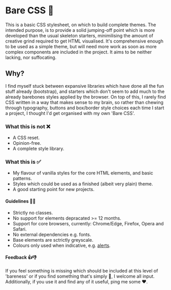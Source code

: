 # Bare CSS 🍑

This is a basic CSS stylesheet, on which to build complete themes. The intended purpose, is to provide a solid jumping-off point which is more developed than the usual skeleton starters, minimilising the amount of creative grind required to get HTML visualised. It's comprehensive enough to be used as a simple theme, but will need more work as soon as more complex components are included in the project. It aims to be neither lacking, nor suffocating.

## Why?

I find myself stuck between expansive libraries which have done all the fun stuff already (bootstrap), and starters which don't seem to add much to the already barebones styles applied by the browser. On top of this, I rarely find CSS written in a way that makes sense to my brain, so rather than chewing through typography, buttons and box/border style choices each time I start a project, I thought I'd get organised with my own 'Bare CSS'.

### What this is not ❌
 - A CSS reset.
 - Opinion-free.
 - A complete style library.

### What this is ✅
 - My flavour of vanilla styles for the core HTML elements, and basic patterns.
 - Styles which could be used as a finished (albeit very plain) theme.
 - A good starting point for new projects.

#### Guidelines 👮‍♂
 - Strictly no classes.
 - No support for elements depracated >= 12 months.
 - Support for core browsers, currently: Chrome/Edge, Firefox, Opera and Safari.
 - No external dependencies e.g. fonts.
 - Base elements are sctrictly greyscale.
 - Colours only used when indicative, e.g. [alerts](http://www-db.deis.unibo.it/courses/TW/DOCS/w3schools/w3css/w3css_alerts.asp.html).

#### Feedback 👍👎
If you feel something is missing which should be included at this level of 'bareness' or if you find something that's simply 💩, I welcome all input. Additionally, if you use it and find any of it useful, ping me some ❤.
